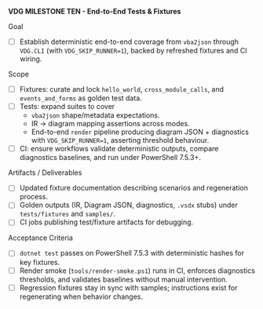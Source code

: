 **VDG MILESTONE TEN - End-to-End Tests & Fixtures**

Goal
- [ ] Establish deterministic end-to-end coverage from `vba2json` through `VDG.CLI` (with `VDG_SKIP_RUNNER=1`), backed by refreshed fixtures and CI wiring.

Scope
- [ ] Fixtures: curate and lock `hello_world`, `cross_module_calls`, and `events_and_forms` as golden test data.
- [ ] Tests: expand suites to cover
  - `vba2json` shape/metadata expectations.
  - IR → diagram mapping assertions across modes.
  - End-to-end `render` pipeline producing diagram JSON + diagnostics with `VDG_SKIP_RUNNER=1`, asserting threshold behaviour.
- [ ] CI: ensure workflows validate deterministic outputs, compare diagnostics baselines, and run under PowerShell 7.5.3+.

Artifacts / Deliverables
- [ ] Updated fixture documentation describing scenarios and regeneration process.
- [ ] Golden outputs (IR, Diagram JSON, diagnostics, `.vsdx` stubs) under `tests/fixtures` and `samples/`.
- [ ] CI jobs publishing test/fixture artifacts for debugging.

Acceptance Criteria
- [ ] `dotnet test` passes on PowerShell 7.5.3 with deterministic hashes for key fixtures.
- [ ] Render smoke (`tools/render-smoke.ps1`) runs in CI, enforces diagnostics thresholds, and validates baselines without manual intervention.
- [ ] Regression fixtures stay in sync with samples; instructions exist for regenerating when behavior changes.
